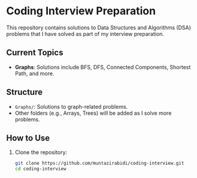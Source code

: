# Coding Interview Preparation

This repository contains solutions to Data Structures and Algorithms (DSA) problems that I have solved as part of my interview preparation.

## Current Topics
- **Graphs**: Solutions include BFS, DFS, Connected Components, Shortest Path, and more.

## Structure
- `Graphs/`: Solutions to graph-related problems.
- Other folders (e.g., Arrays, Trees) will be added as I solve more problems.

## How to Use
1. Clone the repository:
   ```bash
   git clone https://github.com/muntazirabidi/coding-interview.git
   cd coding-interview


